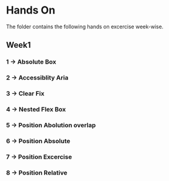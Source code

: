 # Hands On

The folder contains the following hands on excercise week-wise.

## Week1

### 1 -> Absolute Box

### 2 -> Accessiblity Aria

### 3 -> Clear Fix

### 4 -> Nested Flex Box

### 5 -> Position Abolution overlap

### 6 -> Position Absolute

### 7 -> Position Excercise

### 8 -> Position Relative
